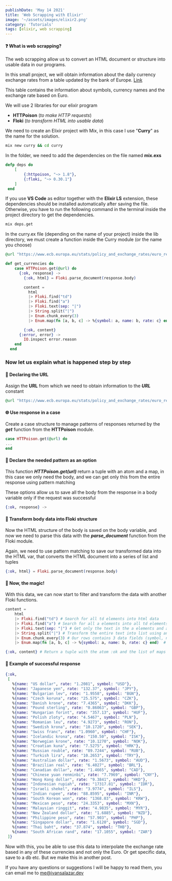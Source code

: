 ```yaml
---
publishDate: 'May 14 2021'
title: 'Web Scrapping with Elixir'
image: '~/assets/images/elixir2.png'
category: 'Tutorials'
tags: [elixir, web scrapping]
---
```


#### ❓ What is web scrapping?


The web scrapping allow us to convert an HTML document or structure into usable data in our programs.

In this small project, we will obtain information about the daily currency exchange rates from a table updated by the bank of Europe. [Link](https://www.ecb.europa.eu/stats/policy_and_exchange_rates/euro_reference_exchange_rates/html/index.en.html)

This table contains the information about symbols, currency names and the exchange rate based on Euro.

We will use 2 libraries for our elixir program

- **HTTPoison** (_to make HTTP requests_)
- **Floki** (_to transform HTML into usable data_)

We need to create an Elixir project with Mix, in this case I use "**Curry**" as the name for the solution.

```bash
mix new curry && cd curry
```

In the folder, we need to add the dependencies on the file named **mix.exs**

```elixir
defp deps do
    [
        {:httpoison, "~> 1.8"},
        {:floki, "~> 0.30.1"}
    ]
 end
```

If you use **VS Code** as editor together with the **Elixir LS** extension, these dependencies should be installed automatically after saving the file. Otherwise, you have to run the following command in the terminal inside the project directory to get the dependencies.

```bash
mix deps.get
```

In the curry.ex file (depending on the name of your project) inside the lib directory, we must create a function inside the Curry module (or the name you choose)

```elixir
@url "https://www.ecb.europa.eu/stats/policy_and_exchange_rates/euro_reference_exchange_rates/html/index.en.html"

def get_currencies do
    case HTTPoison.get(@url) do
      {:ok, response} ->
        {:ok, html} = Floki.parse_document(response.body)

        content =
          html
          |> Floki.find("td")
          |> Floki.find("a")
          |> Floki.text(sep: "|")
          |> String.split("|")
          |> Enum.chunk_every(3)
          |> Enum.map(fn [a, b, c] -> %{symbol: a, name: b, rate: c} end)

        {:ok, content}
      {:error, error} ->
        IO.inspect error.reason
    end
  end
```

### Now let us explain what is happened step by step

#### 🔗 Declaring the URL

Assign the **URL** from which we need to obtain information to the ***URL*** constant

```elixir
@url "https://www.ecb.europa.eu/stats/policy_and_exchange_rates/euro_reference_exchange_rates/html/index.en.html"
```

#### 🌐 Use response in a case

Create a case structure to manage patterns of responses returned by the ***get*** function from the **HTTPoison** module.

```elixir
case HTTPoison.get(@url) do
...
end
```

#### 🌚 Declare the needed pattern as an option

This function **_HTTPoison.get(url)_** return a tuple with an atom and a map, in this case we only need the body, and we can get only this from the entire response using pattern matching

These options allow us to save all the body from the response in a body variable only if the request was successful

```elixir
{:ok, response} ->
```
#### 🌝 Transform body data into Floki structure

Now the HTML structure of the body is saved on the body variable, and now we need to parse this data with the ***parse_document*** function from the Floki module.

Again, we need to use pattern matching to save our transformed data into the HTML var, that converts the HTML document into a series of list and tuples 

```elixir
{:ok, html} = Floki.parse_document(response.body)
```

#### 🔮 Now, the magic!

With this data, we can now start to filter and transform the data with another Floki functions.


```elixir
content =
    html
    |> Floki.find("td") # Search for all td elements into html data
    |> Floki.find("a") # Search for all a elements into all td elements finded previously
    |> Floki.text(sep: "|") # Get only the text in the a elements and add | character as separator between all occurrences.
    |> String.split("|") # Transform the entire text into list using and deleting the separator character from previous function.
    |> Enum.chunk_every(3) # Our rows contains 3 data fields (symbol, name, rate) so split the list into sublists of 3 elements
    |> Enum.map(fn [a, b, c] -> %{symbol: a, name: b, rate: c} end)  # Transform the list of lists into a list of maps.

{:ok, content} # Return a tuple with the atom :ok and the list of maps
```

#### 📄 Example of successful response

```elixir
{:ok,
 [
   %{name: "US dollar", rate: "1.2081", symbol: "USD"},
   %{name: "Japanese yen", rate: "132.37", symbol: "JPY"},
   %{name: "Bulgarian lev", rate: "1.9558", symbol: "BGN"},
   %{name: "Czech koruna", rate: "25.575", symbol: "CZK"},
   %{name: "Danish krone", rate: "7.4365", symbol: "DKK"},
   %{name: "Pound sterling", rate: "0.86063", symbol: "GBP"},
   %{name: "Hungarian forint", rate: "357.13", symbol: "HUF"},
   %{name: "Polish zloty", rate: "4.5467", symbol: "PLN"},
   %{name: "Romanian leu", rate: "4.9273", symbol: "RON"},
   %{name: "Swedish krona", rate: "10.1720", symbol: "SEK"},
   %{name: "Swiss franc", rate: "1.0960", symbol: "CHF"},
   %{name: "Icelandic krona", rate: "150.50", symbol: "ISK"},
   %{name: "Norwegian krone", rate: "10.1270", symbol: "NOK"},
   %{name: "Croatian kuna", rate: "7.5275", symbol: "HRK"},
   %{name: "Russian rouble", rate: "89.7244", symbol: "RUB"},
   %{name: "Turkish lira", rate: "10.2653", symbol: "TRY"},
   %{name: "Australian dollar", rate: "1.5673", symbol: "AUD"},
   %{name: "Brazilian real", rate: "6.4027", symbol: "BRL"},
   %{name: "Canadian dollar", rate: "1.4665", symbol: "CAD"},
   %{name: "Chinese yuan renminbi", rate: "7.7969", symbol: "CNY"},
   %{name: "Hong Kong dollar", rate: "9.3841", symbol: "HKD"},
   %{name: "Indonesian rupiah", rate: "17317.81", symbol: "IDR"},
   %{name: "Israeli shekel", rate: "3.9774", symbol: "ILS"},
   %{name: "Indian rupee", rate: "88.8595", symbol: "INR"},
   %{name: "South Korean won", rate: "1368.03", symbol: "KRW"},
   %{name: "Mexican peso", rate: "24.3353", symbol: "MXN"},
   %{name: "Malaysian ringgit", rate: "4.9835", symbol: "MYR"},
   %{name: "New Zealand dollar", rate: "1.6885", symbol: "NZD"}, 
   %{name: "Philippine peso", rate: "57.903", symbol: "PHP"},
   %{name: "Singapore dollar", rate: "1.6120", symbol: "SGD"},
   %{name: "Thai baht", rate: "37.874", symbol: "THB"},
   %{name: "South African rand", rate: "17.1055", symbol: "ZAR"}
 ]}
```

Now with this, you be able to use this data to interpolate the exchange rate based in any of these currencies and not only the Euro. Or get specific data, save to a db etc. But we make this in another post.

If you have any questions or suggestions I will be happy to read them, you can email me to [me@ivansalazar.dev](mailto:me@ivansalazar.dev)
